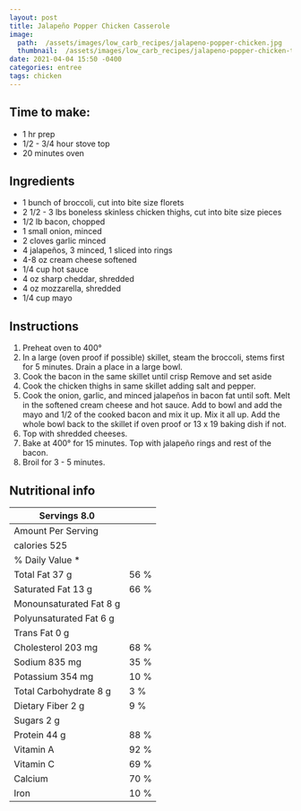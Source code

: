 ```yaml
---
layout: post
title: Jalapeño Popper Chicken Casserole
image: 
  path:  /assets/images/low_carb_recipes/jalapeno-popper-chicken.jpg
  thumbnail:  /assets/images/low_carb_recipes/jalapeno-popper-chicken-thumb.jpg 
date: 2021-04-04 15:50 -0400
categories: entree
tags: chicken
---
```


## Time to make: 
* 1 hr prep 
* 1/2 - 3/4 hour stove top
* 20 minutes oven

## Ingredients

* 1 bunch of broccoli, cut into bite size florets 
* 2 1/2 - 3 lbs boneless skinless chicken thighs, cut into bite size pieces 
* 1/2 lb bacon, chopped 
* 1 small onion, minced 
* 2 cloves garlic minced 
* 4 jalapeños, 3 minced, 1 sliced into rings 
* 4-8 oz cream cheese softened 
* 1/4 cup hot sauce 
* 4 oz sharp cheddar, shredded 
* 4 oz mozzarella, shredded 
* 1/4 cup mayo

## Instructions
1. Preheat oven to 400°
1. In a large (oven proof if possible) skillet, steam the broccoli, stems first for 5 minutes. Drain a place in a large bowl.
1. Cook the bacon in the same skillet until crisp Remove and set aside
1. Cook the chicken thighs in same skillet adding salt and pepper. 
1. Cook the onion, garlic, and minced jalapeños in bacon fat until soft. Melt in the softened cream cheese and hot sauce. Add to bowl and add the mayo and 1/2 of the cooked bacon and mix it up. Mix it all up. Add the whole bowl back to the skillet if oven proof or 13 x 19 baking dish if not.
1. Top with shredded cheeses.
1. Bake at 400° for 15 minutes. Top with jalapeño rings and rest of the bacon. 
1. Broil for 3 - 5 minutes.

## Nutritional info

| Servings 8.0            |      |
|-------------------------|------|
| Amount Per Serving      |      |
| calories 525            |      |
| % Daily Value *         |      |
| Total Fat 37 g          | 56 % |
| Saturated Fat 13 g      | 66 % |
| Monounsaturated Fat 8 g |      |
| Polyunsaturated Fat 6 g |      |
| Trans Fat 0 g           |      |
| Cholesterol 203 mg      | 68 % |
| Sodium 835 mg           | 35 % |
| Potassium 354 mg        | 10 % |
| Total Carbohydrate 8 g  | 3 %  |
| Dietary Fiber 2 g       | 9 %  |
| Sugars 2 g              |      |
| Protein 44 g            | 88 % |
| Vitamin A               | 92 % |
| Vitamin C               | 69 % |
| Calcium                 | 70 % |
| Iron                    | 10 % |
